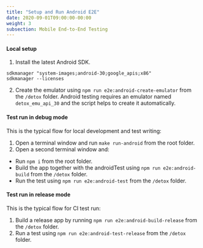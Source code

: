 ```yaml
---
title: "Setup and Run Android E2E"
date: 2020-09-01T09:00:00-00:00
weight: 3
subsection: Mobile End-to-End Testing
---
```


#### Local setup

1. Install the latest Android SDK.

```
sdkmanager "system-images;android-30;google_apis;x86"
sdkmanager --licenses
```
2. Create the emulator using `npm run e2e:android-create-emulator` from the `/detox` folder. Android testing requires an emulator named `detox_emu_api_30` and the script helps to create it automatically.

#### Test run in debug mode

This is the typical flow for local development and test writing:

1. Open a terminal window and run `make run-android` from the root folder.
2. Open a second terminal window and:
  - Run `npm i` from the root folder.
  - Build the app together with the androidTest using `npm run e2e:android-build` from the `/detox` folder.
  - Run the test using `npm run e2e:android-test` from the `/detox` folder.

#### Test run in release mode

This is the typical flow for CI test run:

1. Build a release app by running `npm run e2e:android-build-release` from the `/detox` folder.
2. Run a test using `npm run e2e:android-test-release` from the `/detox` folder.

